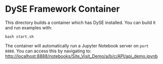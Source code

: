 # DySE Framework Container

This directory builds a container which has DySE installed. You can build it and run examples with:

```
bash start.sh
```

The container will automatically run a Jupyter Notebook server on `port 8888`. You can access this by navigating to: [http://localhost:8888/notebooks/Site_Visit_Demo/a/b/c/API/api_demo.ipynb](http://localhost:8888/notebooks/Site_Visit_Demo/a/b/c/API/api_demo.ipynb)
